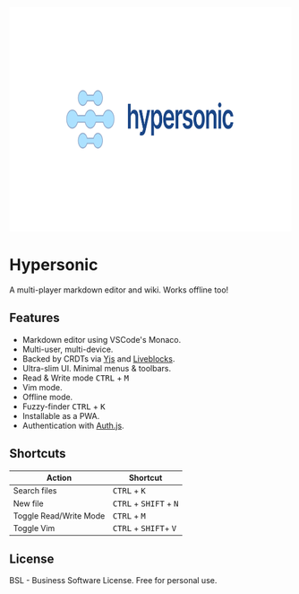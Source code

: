 <img src="static/banner.svg" alt="logo" height="400"/>

# Hypersonic

A multi-player markdown editor and wiki. Works offline too!

## Features

- Markdown editor using VSCode's Monaco.
- Multi-user, multi-device.
- Backed by CRDTs via [Yjs](https://yjs.dev) and [Liveblocks](https://liveblocks.io/document/yjs).
- Ultra-slim UI. Minimal menus & toolbars.
- Read & Write mode <kbd>CTRL</kbd> + <kbd>M</kbd>
- Vim mode.
- Offline mode.
- Fuzzy-finder <kbd>CTRL</kbd> + <kbd>K</kbd>
- Installable as a PWA.
- Authentication with [Auth.js](https://authjs.dev).

## Shortcuts

| Action                 | Shortcut                                          |
|------------------------|---------------------------------------------------|
| Search files           | <kbd>CTRL</kbd> + <kbd>K</kbd>                    |
| New file               | <kbd>CTRL</kbd> + <kbd>SHIFT</kbd> + <kbd>N</kbd> |
| Toggle Read/Write Mode | <kbd>CTRL</kbd> + <kbd>M</kbd>                    |
| Toggle Vim             | <kbd>CTRL</kbd> + <kbd>SHIFT</kbd>+ <kbd>V</kbd>  |

## License

BSL - Business Software License. Free for personal use.
